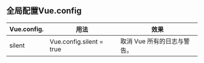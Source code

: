 ## 全局配置Vue.config

| Vue.config. | 用法                     | 效果                        |
| ----------- | ------------------------ | --------------------------- |
| silent      | Vue.config.silent = true | 取消 Vue 所有的日志与警告。 |

